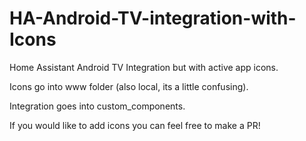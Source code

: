 # HA-Android-TV-integration-with-Icons
Home Assistant Android TV Integration but with active app icons.

Icons go into www folder (also local, its a little confusing). 

Integration goes into custom_components. 

If you would like to add icons you can feel free to make a PR!
